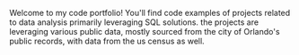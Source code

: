 Welcome to my code portfolio!
You'll find code examples of projects related to data analysis primarily leveraging SQL solutions.
the projects are leveraging various public data, mostly sourced from the city of Orlando's public records, with data from the us census as well.
